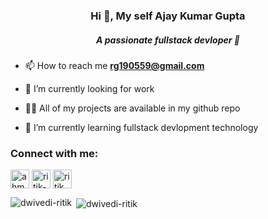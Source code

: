 <h3 align="center">Hi 👋, My self Ajay Kumar Gupta</h3>
<h5 align="center">A passionate fullstack devloper 👨‍</h5>

- 📫 How to reach me **rg190559@gmail.com**

- 🔭 I’m currently looking for work

- 👨‍💻 All of my projects are available in my github repo
 
- 🌱 I’m currently learning fullstack devlopment technology

<h3 align="left">Connect with me:</h3>
<p align="left">
<a href="#" target="blank"><img align="center" src="https://img.icons8.com/fluent/50/000000/twitter.png" alt="ahm_ritik" width="30" width="30" /></a>
<a href="https://www.linkedin.com/in/ajay-kumar-gupta-011a021b5" target="blank"><img align="center" src="https://img.icons8.com/fluent/48/000000/linkedin.png" alt="ritik-dwivedi-7899581b2"  width="30" /></a>
<a href="https://www.instagram.com/a_k_gupta555" target="blank"><img align="center" src="https://img.icons8.com/fluent/48/000000/instagram-new.png" alt="ritik_dwivedi12" width="30" /></a>
</p>

<p><img align="left" src="https://github-readme-stats.vercel.app/api/top-langs?username=akgupta55&theme=white&show_icons=true&locale=en&layout=compact" alt="dwivedi-ritik" /></p>

<p>&nbsp;<img align="center" src="https://github-readme-stats.vercel.app/api?username=akgupta55&theme=white&show_icons=true&locale=en" alt="dwivedi-ritik" /></p>
